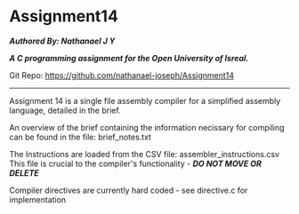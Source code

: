 
Assignment14
===

***Authored By: Nathanael J Y***

***A C programming assignment for the Open University of Isreal.***

Git Repo: https://github.com/nathanael-joseph/Assignment14

---

Assignment 14 is a single file assembly compiler for a simplified assembly language, detailed in the brief.

An overview of the brief containing the information necissary for compiling can be found in the file:
	brief_notes.txt

The Instructions are loaded from the CSV file:
	assembler_instructions.csv
This file is crucial to the compiler's functionality - ***DO NOT MOVE OR DELETE***

Compiler directives are currently hard coded - see directive.c for implementation



